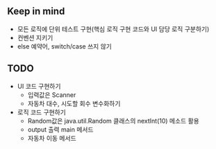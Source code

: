 ## Keep in mind
* 모든 로직에 단위 테스트 구현(핵심 로직 구현 코드와 UI 담당 로직 구분하기)
* 컨벤션 지키기
* else 예약어, switch/case 쓰지 않기

## TODO
* UI 코드 구현하기
    * 입력값은 Scanner
    * 자동차 대수, 시도할 회수 변수화하기
* 로직 코드 구현하기
    * Random값은 java.util.Random 클래스의 nextInt(10) 메소드 활용
    * output 출력 main 메서드
    * 자동차 이동 메서드
